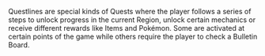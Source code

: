 Questlines are special kinds of Quests where the player follows a series of steps to unlock progress in the current Region, unlock certain mechanics or receive different rewards like Items and Pokémon. Some are activated at certain points of the game while others require the player to check a Bulletin Board.